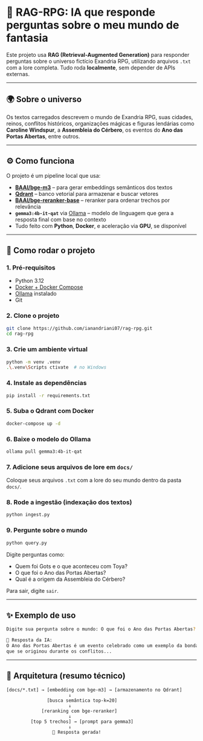 # 🧠 RAG-RPG: IA que responde perguntas sobre o meu mundo de fantasia

Este projeto usa **RAG (Retrieval-Augmented Generation)** para responder perguntas sobre o universo fictício Exandria RPG, utilizando arquivos `.txt` com a lore completa. Tudo roda **localmente**, sem depender de APIs externas.

---

## 🌍 Sobre o universo

Os textos carregados descrevem o mundo de Exandria RPG, suas cidades, reinos, conflitos históricos, organizações mágicas e figuras lendárias como **Caroline Windspur**, a **Assembleia do Cérbero**, os eventos do **Ano das Portas Abertas**, entre outros.

---

## ⚙️ Como funciona

O projeto é um pipeline local que usa:

- **[BAAI/bge-m3](https://huggingface.co/BAAI/bge-m3)** – para gerar embeddings semânticos dos textos
- **[Qdrant](https://qdrant.tech/)** – banco vetorial para armazenar e buscar vetores
- **[BAAI/bge-reranker-base](https://huggingface.co/BAAI/bge-reranker-base)** – reranker para ordenar trechos por relevância
- **`gemma3:4b-it-qat`** via [Ollama](https://ollama.com) – modelo de linguagem que gera a resposta final com base no contexto
- Tudo feito com **Python**, **Docker**, e aceleração via **GPU**, se disponível

---

## 🚀 Como rodar o projeto

### 1. Pré-requisitos

- Python 3.12
- [Docker + Docker Compose](https://docs.docker.com/get-docker/)
- [Ollama](https://ollama.com) instalado
- Git

### 2. Clone o projeto

```bash
git clone https://github.com/ianandriani07/rag-rpg.git
cd rag-rpg
```

### 3. Crie um ambiente virtual

```bash
python -m venv .venv
.\.venv\Scripts ctivate  # no Windows
```

### 4. Instale as dependências

```bash
pip install -r requirements.txt
```

### 5. Suba o Qdrant com Docker

```bash
docker-compose up -d
```

### 6. Baixe o modelo do Ollama

```bash
ollama pull gemma3:4b-it-qat
```

### 7. Adicione seus arquivos de lore em `docs/`

Coloque seus arquivos `.txt` com a lore do seu mundo dentro da pasta `docs/`.

### 8. Rode a ingestão (indexação dos textos)

```bash
python ingest.py
```

### 9. Pergunte sobre o mundo

```bash
python query.py
```

Digite perguntas como:

- Quem foi Gots e o que aconteceu com Toya?
- O que foi o Ano das Portas Abertas?
- Qual é a origem da Assembleia do Cérbero?

Para sair, digite `sair`.

---

## ✨ Exemplo de uso

```bash
Digite sua pergunta sobre o mundo: O que foi o Ano das Portas Abertas?

🧠 Resposta da IA:
O Ano das Portas Abertas é um evento celebrado como um exemplo da bondade e união entre os humanoides,
que se originou durante os conflitos...
```

---

## 🧩 Arquitetura (resumo técnico)

```
[docs/*.txt] → [embedding com bge-m3] → [armazenamento no Qdrant]
                       ↓
               [busca semântica top-k=20]
                       ↓
             [reranking com bge-reranker]
                       ↓
         [top 5 trechos] → [prompt para gemma3]
                       ↓
                 🧠 Resposta gerada!
```

